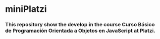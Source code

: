 # miniPlatzi
### This repository show the develop in the course Curso Básico de Programación Orientada a Objetos en JavaScript at Platzi.

